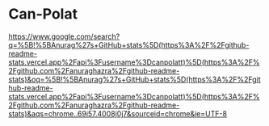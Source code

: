 # Can-Polat

https://www.google.com/search?q=%5B!%5BAnurag%27s+GitHub+stats%5D(https%3A%2F%2Fgithub-readme-stats.vercel.app%2Fapi%3Fusername%3Dcanpolatt)%5D(https%3A%2F%2Fgithub.com%2Fanuraghazra%2Fgithub-readme-stats)&oq=%5B!%5BAnurag%27s+GitHub+stats%5D(https%3A%2F%2Fgithub-readme-stats.vercel.app%2Fapi%3Fusername%3Dcanpolatt)%5D(https%3A%2F%2Fgithub.com%2Fanuraghazra%2Fgithub-readme-stats)&aqs=chrome..69i57.4008j0j7&sourceid=chrome&ie=UTF-8
